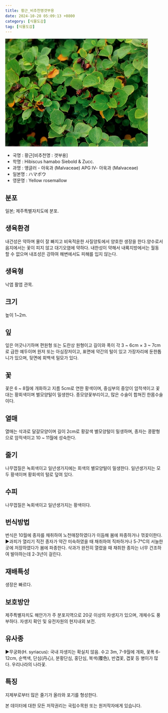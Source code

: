 ```yaml
---
title: 황근_비추천명갯부용
date: 2024-10-28 05:09:13 +0800
category: [식물도감]
tag: [식물도감]
---
```




![황근[비추천명 : 갯부용]](/assets/img/fileUpload/plants/basic/Malvaceae/Hibiscus/12114/1_th2.JPG)
- 국명 : 황근[비추천명 : 갯부용]
- 학명 : Hibiscus hamabo Siebold & Zucc.
- 과명 : 앵글러 - 아욱과 (Malvaceae) APG Ⅳ- 아욱과 (Malvaceae)
- 일본명 : ハマポウ
- 영문명 : Yellow rosemallow


## 분포
일본; 제주특별자치도에 분포. 
## 생육환경
내건성은 약하며 물이 잘 빠지고 비옥적윤한 사질양토에서 양호한 생장을 한다.양수로서 음지에서는 꽃이 피지 않고 대기오염에 약하다. 내한성이 약해서 내륙지방에서는 월동 할 수 없으며 내조성은 강하여 해변에서도 피해를 입지 않는다.
## 생육형
낙엽 활엽 관목.
## 크기
높이 1~2m.
## 잎
잎은 어긋나기하며 편원형 또는 도란상 원형이고 길이와 폭이 각 3 ~ 6cm × 3 ~ 7cm로 급한 예두이며 원저 또는 아심장저이고, 표면에 약간의 털이 있고 가장자리에 둔한톱니가 있으며, 뒷면에 회백색 밀모가 있다.
## 꽃
꽃은 6 ~ 8월에 개화하고 지름 5cm로 연한 황색이며, 중심부의 중앙이 암적색이고 꽃대는 황회색이며 별모양털이 밀생한다.  종모양꽃부리이고, 많은 수술이 합쳐진 한몸수술이다.
## 열매
열매는 삭과로 달걀모양이며 길이 2cm로 황갈색 별모양털이 밀생하며, 종자는 콩팥형으로 암적색이고 10 ~ 11월에 성숙한다.
## 줄기
나무껍질은 녹회색이고 일년생가지에는 회색의 별모양털이 밀생한다. 일년생가지는 모두 황색이며 황회색의 털로 덮여 있다.
## 수피
나무껍질은 녹회색이고 일년생가지는 황색이다.
## 번식방법
번식은 10월에 종자를 채취하여 노천매장하였다가 이듬해 봄에 파종하거나 꺾꽂이한다.
▶과피가 열리기 직전 종자가 약간 미숙하였을 때 채취하여 직파하거나 5-7℃의 서늘한 곳에 저장하였다가 봄에 파종한다. 삭과가 완전히 열렸을 때 채취한 종자는 너무 건조하여 발아하는데 2-3년이 걸린다.
## 재배특성
생장은 빠르다.
## 보호방안
제주특별자치도 해안가가 주 분포지역으로 20곳 이상의 자생지가 있으며, 개체수도 풍부하다. 자생지 확인 및 유전자원의 현지내외 보전.
## 유사종
▶무궁화(H. syriacus): 국내 자생지는 확실치 않음. 수고 3m, 7-9월에 개화, 꽃폭 6-12cm, 순백색, 단심(丹心), 분황단심, 홍단심, 복색(覆色), 반겹꽃, 겹꽃 등 병이가 많다. 우리나라의 나라꽃.
## 특징
지제부로부터 많은 줄기가 올라와 포기를 형성한다.






본 데이터에 대한 모든 저작권리는 국립수목원 또는 원저작자에게 있습니다.
